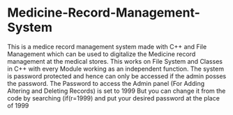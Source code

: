 
# Medicine-Record-Management-System
This is a medice record management system made with C++ and File Management which can be used to digitalize the Medicine record management at the 
medical stores.
This works on File System and Classes in C++ with every Module working as an independent function.
The system is password protected and hence can only be accessed if the admin posses the password.
The Password to access the Admin panel (For Adding Altering and Deleting Records) is set to 1999
But you can change it from the code by searching (if(r=1999) and put your desired password at the place of 1999
